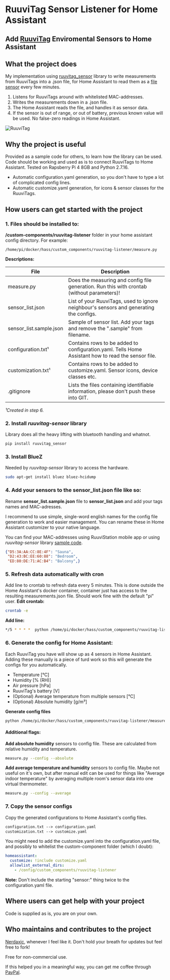 # RuuviTag Sensor Listener for Home Assistant #
## Add [RuuviTag](https://ruuvi.com/ruuvitag/) Enviromental Sensors to Home Assistant


## What the project does ##
My implementation using [ruuvitag_sensor](https://pypi.org/project/ruuvitag-sensor/) library to write measurements from RuuviTags into a .json file, for Home Assistant to read them as a [file sensor](https://www.home-assistant.io/integrations/file/#sensor) every few minutes.

1. Listens for RuuviTags around with whitelisted MAC-addresses.
2. Writes the measurements down in a .json file.
3. The Home Assistant reads the file, and handles it as sensor data.
4. If the sensor is out of range, or out of battery, previous known value will be used. No false-zero readings in Home Assistant.

![RuuviTag](https://pbs.twimg.com/media/E3l5l_BXIAEskmq?format=jpg&name=large)

## Why the project is useful ##

Provided as a sample code for others, to learn how the library can be used. Code should be working and used as is to connect RuuviTags to Home Assistant.
Tested on Rapsberry Pi 4 8GB and Python 2.7.16.

- Automatic configuration.yaml generation, so you don't have to type a lot of complicated config lines.
- Automatic customize.yaml generation, for icons & sensor classes for the RuuviTags.

## How users can get started with the project ##

### 1. Files should be installed to:
**/custom-components/ruuvitag-listener** folder in your home assistant config directory.
For example:
```
/home/pi/docker/hass/custom_components/ruuvitag-listener/measure.py
```
**Descriptions:**

|File|Description|
|----|-----|
|measure.py|Does the measuring and config file generation. Run this with crontab (without parameters)!|
|sensor_list.json|List of your RuuviTags, used to ignore neighbour's sensors and generating the configs.|
|sensor_list.sample.json|Sample of sensor list. Add your tags and remove the ".sample" from filename.|
|configuration.txt¹|Contains rows to be added to configuration.yaml. Tells Home Assistant how to read the sensor file.|
|customization.txt¹|Contains rows to be added to customize.yaml. Sensor icons, device classes etc.|
|.gitignore|Lists the files containing identifiable information, please don't push these into GIT.|

_¹Created in step 6._

### 2. Install _ruuvitag-sensor_ library
Library does all the heavy lifting with bluetooth handling and whatnot.
```bash
pip install ruuvitag_sensor
```

### 3. Install BlueZ 
Needed by _ruuvitag-sensor_ library to access the hardware.
```bash
sudo apt-get install bluez bluez-hcidump
```

### 4. Add your sensors to the sensor_list.json file like so:
Rename **sensor_list.sample.json** file to **sensor_list.json** and add your tags names and MAC-adresses.

I recommend to use simple, single-word english names for the config file generation to work and easier management. You can rename these in Home Assistant customizer to your native language.

You can find your MAC-addresses using RuuviStation mobile app or using _ruuvitag-sensor_ library [sample code](https://pypi.org/project/ruuvitag-sensor/). 
```json
{"D5:3A:AA:CC:8E:4F": "Sauna",
 "D2:43:BC:EE:60:88": "Bedroom",
 "ED:80:DE:71:AC:B4": "Balcony",}
```

### 5. Refresh data automatically with cron
Add line to crontab to refresh data every 5 minutes. This is done outside the Home Assistant's docker container, container just has access to the resulting measurements.json file. Should work fine with the default "pi" user.
**Edit crontab:**
```bash
crontab -e
```
**Add line:**
```bash
*/5 * * * *  python /home/pi/docker/hass/custom_components/ruuvitag-listener/measure.py
```

### 6. Generate the config for Home Assistant:
Each RuuviTag you have will show up as 4 sensors in Home Assistant. Adding these manually is a piece of turd work so this will generate the configs for you automatically.
- Temperature [°C]
- Humidity [% (RH)]
- Air pressure [hPa]
- RuuviTag's battery [V]
- (Optional) Average temperature from multiple sensors [°C]
- (Optional) Absolute humidity [g/m³]

**Generate config files**
```bash
python /home/pi/docker/hass/custom_components/ruuvitag-listener/measure.py --config
```

#### Additional flags:
**Add absolute humidity** sensors to config file. These are calculated from relative humidity and temperature.
```bash
measure.py --config --absolute
```
**Add average temperature and humidity** sensors to config file. Maybe not useful on it's own, but after manual edit can be used for things like "Average indoor temperature" by averaging multiple room's sensor data into one virtual thermometer.

```bash
measure.py --config --average
```

### 7. Copy the sensor configs
Copy the generated configurations to Home Assistant's config files.

```txt
configuration.txt --> configuration.yaml
customization.txt --> customize.yaml
```

You might need to add the customize.yaml into the configuration.yaml file, and possibly to whitelist the custom-component folder (which I doubt):
```yaml
homeassistant:
  customize: !include customize.yaml
  allowlist_external_dirs:
    - /config/custom_components/ruuvitag-listener
```

**Note:** Don't include the starting "sensor:" thing twice to the configuration.yaml file.

## Where users can get help with your project ##
Code is supplied as is, you are on your own.

## Who maintains and contributes to the project ##
[Nerdaxic](https://github.com/Nerdaxic), whenever I feel like it. Don't hold your breath for updates but feel free to fork!

Free for non-commercial use.

If this helped you in a meaningful way, you can get me coffee through [PayPal](https://www.paypal.me/nerdaxic).

